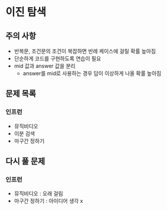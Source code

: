 # 이진 탐색

## 주의 사항
- 반복문, 조건문의 조건이 복잡하면 반례 케이스에 걸릴 확률 높아짐
- 단순하게 코드를 구현하도록 연습이 필요
- mid 값과 answer 값을 분리 
  - answer를 mid로 사용하는 경우 답이 이상하게 나올 확률 높아짐

## 문제 목록
### 인프런
- 뮤직비디오
- 이분 검색
- 마구간 정하기
## 다시 풀 문제
### 인프런
- 뮤직비디오 : 오래 걸림
- 마구간 정하기 : 아이디어 생각 x
